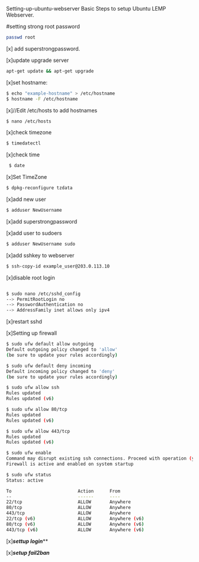 Setting-up-ubuntu-webserver
Basic Steps to setup Ubuntu LEMP Webserver. 

#setting strong root password 

```bash
passwd root
```

[x] add superstrongpassword. 


[x]update upgrade server 
```bash
apt-get update && apt-get upgrade
```


[x]set hostname: 

```bash
$ echo "example-hostname" > /etc/hostname
$ hostname -F /etc/hostname
```


[x]//Edit /etc/hosts to add hostnames 
```bash
$ nano /etc/hosts
```


[x]check timezone 

```bash
$ timedatectl
```


[x]check time 

```bash
 $ date
```


[x]Set TimeZone 

```bash
$ dpkg-reconfigure tzdata
```



[x]add new user 

```bash
$ adduser NewUsername
```

[x]add superstrongpassword 


[x]add user to sudoers 

```bash
$ adduser NewUsername sudo
```

[x]add sshkey to webserver 


```bash
$ ssh-copy-id example_user@203.0.113.10

```


[x]disable root login 

```bash

$ sudo nano /etc/sshd_config
--> PermitRootLogin no  
--> PasswordAuthentication no  
--> AddressFamily inet allows only ipv4 
```





[x]restart sshd 

[x]Setting up firewall 

```bash
$ sudo ufw default allow outgoing
Default outgoing policy changed to 'allow'
(be sure to update your rules accordingly)
```


```bash
$ sudo ufw default deny incoming
Default incoming policy changed to 'deny'
(be sure to update your rules accordingly)
```

```bash
$ sudo ufw allow ssh
Rules updated
Rules updated (v6)

$ sudo ufw allow 80/tcp
Rules updated
Rules updated (v6)

$ sudo ufw allow 443/tcp
Rules updated
Rules updated (v6)

$ sudo ufw enable
Command may disrupt existing ssh connections. Proceed with operation (y|n)? y
Firewall is active and enabled on system startup

```


```bash
$ sudo ufw status
Status: active

To                         Action      From
--                         ------      ----
22/tcp                     ALLOW       Anywhere                  
80/tcp                     ALLOW       Anywhere                  
443/tcp                    ALLOW       Anywhere                  
22/tcp (v6)                ALLOW       Anywhere (v6)             
80/tcp (v6)                ALLOW       Anywhere (v6)             
443/tcp (v6)               ALLOW       Anywhere (v6)   


```

[x]*****settup login******* 

[x]*****setup fail2ban***** 
